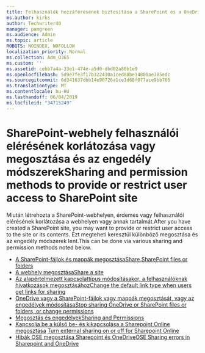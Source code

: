 ```yaml
---
title: Felhasználók hozzáférésének biztosítása a SharePoint és a OneDrive
ms.author: kirks
author: Techwriter40
manager: pamgreen
ms.audience: Admin
ms.topic: article
ROBOTS: NOINDEX, NOFOLLOW
localization_priority: Normal
ms.collection: Adm_O365
ms.custom: ''
ms.assetid: cebb7a4a-33e1-474e-a5d0-dbd02a80b1e9
ms.openlocfilehash: 5d9e7fe3f17b322430a1ced88be14800ae705edc
ms.sourcegitcommit: 6d341637dbb14e90726a1ce1d68f077ace9bb765
ms.translationtype: MT
ms.contentlocale: hu-HU
ms.lasthandoff: 06/04/2019
ms.locfileid: "34715249"
---
```

# <a name="sharing-and-permission-methods-to-provide-or-restrict-user-access-to-sharepoint-site"></a><span data-ttu-id="970b3-102">SharePoint-webhely felhasználói elérésének korlátozása vagy megosztása és az engedély módszerek</span><span class="sxs-lookup"><span data-stu-id="970b3-102">Sharing and permission methods to provide or restrict user access to SharePoint site</span></span>

<p><span data-ttu-id="970b3-103">Miután létrehozta a SharePoint-webhelyen, érdemes vagy felhasználói elérésének korlátozása a webhelyen vagy annak tartalmát.</span><span class="sxs-lookup"><span data-stu-id="970b3-103">After you have created a SharePoint site, you may want to provide or restrict user access to the site or its contents.</span></span> <span data-ttu-id="970b3-104">Ezt megteheti keresztül különböző megosztása és az engedély módszerek lent.</span><span class="sxs-lookup"><span data-stu-id="970b3-104">This can be done via various sharing and permission methods noted below.</span></span></p> <ul> <li><span data-ttu-id="970b3-105"><a href="https://support.office.com/en-us/article/share-sharepoint-files-or-folders-1fe37332-0f9a-4719-970e-d2578da4941c?ui=en-US&amp;rs=en-US&amp;ad=US">A SharePoint-fájlok és mappák megosztása</a></span><span class="sxs-lookup"><span data-stu-id="970b3-105"><a href="https://support.office.com/en-us/article/share-sharepoint-files-or-folders-1fe37332-0f9a-4719-970e-d2578da4941c?ui=en-US&amp;rs=en-US&amp;ad=US">Share SharePoint files or folders</a></span></span></li> <li><span data-ttu-id="970b3-106"><a href="https://support.office.com/en-us/article/share-a-site-958771a8-d041-4eb8-b51c-afea2eae3658">A webhely megosztása</a></span><span class="sxs-lookup"><span data-stu-id="970b3-106"><a href="https://support.office.com/en-us/article/share-a-site-958771a8-d041-4eb8-b51c-afea2eae3658">Share a site</a></span></span></li> <li><span data-ttu-id="970b3-107"><a href="https://docs.microsoft.com/en-us/sharepoint/change-default-sharing-link">Az alapértelmezett kapcsolattípus módosításakor, a felhasználóknak hivatkozások megosztásához</a></span><span class="sxs-lookup"><span data-stu-id="970b3-107"><a href="https://docs.microsoft.com/en-us/sharepoint/change-default-sharing-link">Change the default link type when users get links for sharing</a></span></span></li> <li><span data-ttu-id="970b3-108"><a href="https://support.office.com/en-us/article/stop-sharing-onedrive-or-sharepoint-files-or-folders-or-change-permissions-0a36470f-d7fe-40a0-bd74-0ac6c1e13323?ui=en-US&amp;rs=en-US&amp;ad=US">OneDrive vagy a SharePoint-fájlok vagy mappák megosztását, vagy az engedélyek módosítása</a></span><span class="sxs-lookup"><span data-stu-id="970b3-108"><a href="https://support.office.com/en-us/article/stop-sharing-onedrive-or-sharepoint-files-or-folders-or-change-permissions-0a36470f-d7fe-40a0-bd74-0ac6c1e13323?ui=en-US&amp;rs=en-US&amp;ad=US">Stop sharing OneDrive or SharePoint files or folders, or change permissions</a></span></span></li> <li><span data-ttu-id="970b3-109"><a href="https://support.office.com/en-us/article/Sharing-and-permissions-ac85fbf1-2431-49bf-8690-f1a2b98af65f#ID0EAABAAA=Manage_permissions">Megosztás és engedélyek</a></span><span class="sxs-lookup"><span data-stu-id="970b3-109"><a href="https://support.office.com/en-us/article/Sharing-and-permissions-ac85fbf1-2431-49bf-8690-f1a2b98af65f#ID0EAABAAA=Manage_permissions">Sharing and Permissions</a></span></span></li> <li><span data-ttu-id="970b3-110"><a href="https://docs.microsoft.com/en-us/sharepoint/turn-external-sharing-on-or-off">Kapcsolja be a külső be- és kikapcsolása a Sharepoint Online megosztása</a>&nbsp;</span><span class="sxs-lookup"><span data-stu-id="970b3-110"><a href="https://docs.microsoft.com/en-us/sharepoint/turn-external-sharing-on-or-off">Turn external sharing on or off for Sharepoint Online</a>&nbsp;</span></span></li> <li><span data-ttu-id="970b3-111"><a href="https://docs.microsoft.com/en-us/sharepoint/sharepoint-onedrive-error-message">Hibák OSE megosztása Sharepoint és OneDrive</a></span><span class="sxs-lookup"><span data-stu-id="970b3-111"><a href="https://docs.microsoft.com/en-us/sharepoint/sharepoint-onedrive-error-message">OSE Sharing errors in Sharepoint and OneDrive</a></span></span></li> </ul>





